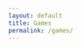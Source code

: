 ```yaml
---
layout: default
title: Games
permalink: /games/
---
```


<style>
  .games-container {
    display: flex;
    flex-direction: column;
    align-items: center;
    gap: 4rem;
    padding: 4rem 2rem;
  }

  .game-entry {
    width: 100%;
    max-width: 960px;
    opacity: 0;
    transform: translateY(40px);
    transition: opacity 1s ease, transform 1s ease;
  }

  .game-entry.visible {
    opacity: 1;
    transform: translateY(0);
  }

  .game-title {
    text-align: center;
    font-size: 2rem;
    font-weight: 600;
    margin-bottom: 1rem;
    color: #ffffff; /* Blanc */
  }

  .game-video {
    width: 100%;
    aspect-ratio: 16/9;
    object-fit: cover;
    border-radius: 16px;
    box-shadow: 0 4px 12px rgba(0,0,0,0.5);
    cursor: pointer;
    transition: transform 0.3s;
  }

  .game-video:hover {
    transform: scale(1.01);
  }

  .tag-container {
    display: flex;
    flex-wrap: wrap;
    gap: 0.5rem;
    justify-content: center;
    margin-top: 1rem;
  }

  .tag {
    background-color: #333;
    color: #ffffff; /* Blanc */
    font-size: 0.9rem;
    padding: 0.4rem 0.8rem;
    border-radius: 12px;
    font-weight: 500;
  }
</style>

<div class="games-container">

  <div class="game-entry" data-fade>
    <div class="game-title">Terminus</div>
    <a href="{{ '/games/terminus/' | relative_url }}">
      <video
        class="game-video"
        src="{{ '/assets/WEB_Terminus_Pres.mp4' | relative_url }}"
        muted
        loop
        preload="metadata"
        onmouseenter="this.play()"
        onmouseleave="this.pause()"
      ></video>
    </a>
    <div class="tag-container">
      <div class="tag">C++</div>
      <div class="tag">Unreal 5</div>
      <div class="tag">Perforce</div>
      <div class="tag">3rd Person</div>
      <div class="tag">Survival-Horror</div>
    </div>
  </div>

  <div class="game-entry" data-fade>
    <div class="game-title">The Diig</div>
    <a href="{{ '/games/thediig/' | relative_url }}">
      <video
        class="game-video"
        src="{{ '/assets/WEB_TheDiig_Pres.mp4' | relative_url }}"
        muted
        loop
        preload="metadata"
        onmouseenter="this.play()"
        onmouseleave="this.pause()"
      ></video>
    </a>
    <div class="tag-container">
      <div class="tag">Blueprint</div>
      <div class="tag">Unreal 5</div>
      <div class="tag">Git</div>
      <div class="tag">3rd Person</div>
      <div class="tag">Puzzle</div>
    </div>
  </div>

  <div class="game-entry" data-fade>
    <div class="game-title">Squeaky Clean | Global Game Jam 2025</div>
    <a href="{{ '/games/squeaky/' | relative_url }}">
      <video
        class="game-video"
        src="{{ '/assets/WEB_Squeaky_Pres.mp4' | relative_url }}"
        muted
        loop
        preload="metadata"
        onmouseenter="this.play()"
        onmouseleave="this.pause()"
      ></video>
    </a>
    <div class="tag-container">
      <div class="tag">Blueprint</div>
      <div class="tag">Unreal 5</div>
      <div class="tag">Git</div>
      <div class="tag">3rd Person</div>
      <div class="tag">Arcade</div>
      <div class="tag">Casual</div>
    </div>
  </div>

  <div class="game-entry" data-fade>
    <div class="game-title">Giggle Heist | Global Game Jam 2024</div>
    <a href="{{ '/games/giggle/' | relative_url }}">
      <video
        class="game-video"
        src="{{ '/assets/WEB_Giggle_Pres.mp4' | relative_url }}"
        muted
        loop
        preload="metadata"
        onmouseenter="this.play()"
        onmouseleave="this.pause()"
      ></video>
    </a>
    <div class="tag-container">
      <div class="tag">Blueprint</div>
      <div class="tag">Unreal 5</div>
      <div class="tag">Git</div>
      <div class="tag">Top View</div>
      <div class="tag">Co-op</div>
    </div>
  </div>

</div>

<script>
  // Fade-in on scroll
  const fadeElements = document.querySelectorAll('[data-fade]');

  function handleFadeIn() {
    fadeElements.forEach(el => {
      const rect = el.getBoundingClientRect();
      const windowHeight = window.innerHeight || document.documentElement.clientHeight;
      if (rect.top < windowHeight - 100) {
        el.classList.add('visible');
      }
    });
  }

  window.addEventListener('scroll', handleFadeIn);
  window.addEventListener('load', handleFadeIn);
</script>
